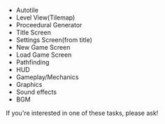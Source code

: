 - Autotile
- Level View(Tilemap)
- Proceedural Generator
- Title Screen
- Settings Screen(from title)
- New Game Screen
- Load Game Screen
- Pathfinding
- HUD
- Gameplay/Mechanics
- Graphics
- Sound effects
- BGM

If you're interested in one of these tasks, please ask!
